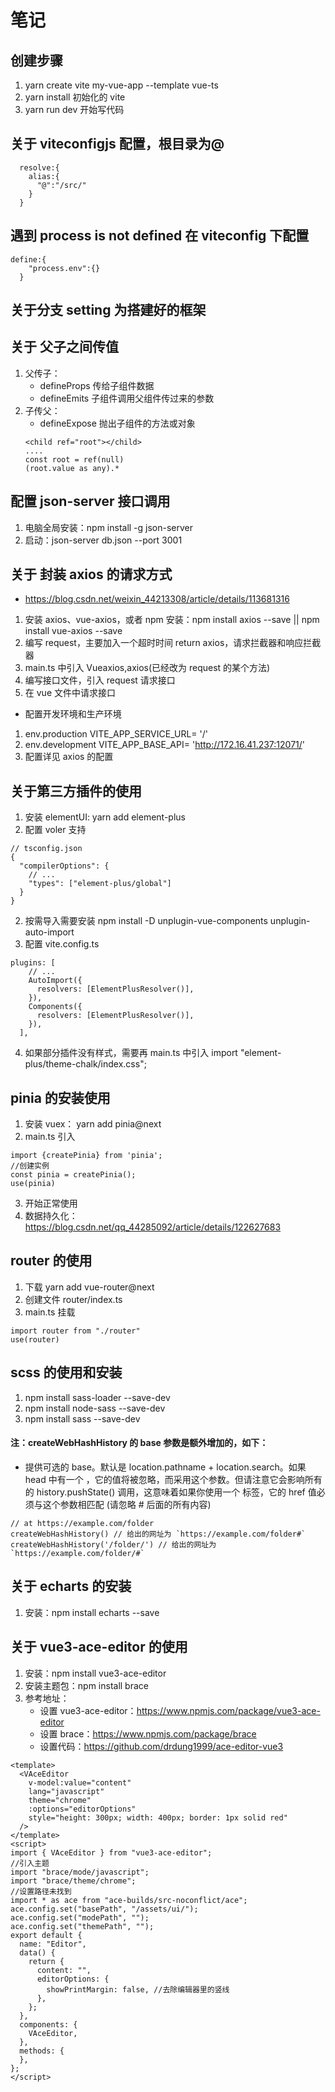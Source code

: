 # 笔记

## 创建步骤

1. yarn create vite my-vue-app --template vue-ts
2. yarn install 初始化的 vite
3. yarn run dev 开始写代码

## 关于 viteconfigjs 配置，根目录为@

```
  resolve:{
    alias:{
      "@":"/src/"
    }
  }
```

## 遇到 process is not defined 在 viteconfig 下配置

```
define:{
    "process.env":{}
  }
```

## 关于分支 setting 为搭建好的框架

## 关于 父子之间传值

1. 父传子：
   - defineProps 传给子组件数据
   - defineEmits 子组件调用父组件传过来的参数
2. 子传父：
   - defineExpose 抛出子组件的方法或对象
   ```
   <child ref="root"></child>
   ....
   const root = ref(null)
   (root.value as any).*
   ```

## 配置 json-server 接口调用

1. 电脑全局安装：npm install -g json-server
2. 启动：json-server db.json --port 3001

## 关于 封装 axios 的请求方式

- https://blog.csdn.net/weixin_44213308/article/details/113681316

1. 安装 axios、vue-axios，或者 npm 安装：npm install axios --save || npm install vue-axios --save
2. 编写 request，主要加入一个超时时间 return axios，请求拦截器和响应拦截器
3. main.ts 中引入 Vueaxios,axios(已经改为 request 的某个方法)
4. 编写接口文件，引入 request 请求接口
5. 在 vue 文件中请求接口

- 配置开发环境和生产环境

1.  env.production VITE_APP_SERVICE_URL= '/'
2.  env.development VITE_APP_BASE_API= 'http://172.16.41.237:12071/'
3.  配置详见 axios 的配置

## 关于第三方插件的使用

1. 安装 elementUI: yarn add element-plus
2. 配置 voler 支持

```
// tsconfig.json
{
  "compilerOptions": {
    // ...
    "types": ["element-plus/global"]
  }
}
```

2. 按需导入需要安装 npm install -D unplugin-vue-components unplugin-auto-import
3. 配置 vite.config.ts

```
plugins: [
    // ...
    AutoImport({
      resolvers: [ElementPlusResolver()],
    }),
    Components({
      resolvers: [ElementPlusResolver()],
    }),
  ],
```

4. 如果部分插件没有样式，需要再 main.ts 中引入 import "element-plus/theme-chalk/index.css";

## pinia 的安装使用

1. 安装 vuex： yarn add pinia@next
2. main.ts 引入

```
import {createPinia} from 'pinia';
//创建实例
const pinia = createPinia();
use(pinia)
```

3. 开始正常使用
4. 数据持久化：https://blog.csdn.net/qq_44285092/article/details/122627683

## router 的使用

1. 下载 yarn add vue-router@next
2. 创建文件 router/index.ts
3. main.ts 挂载

```
import router from "./router"
use(router)
```

## scss 的使用和安装

1. npm install sass-loader --save-dev
2. npm install node-sass --save-dev
3. npm install sass --save-dev

#### 注：createWebHashHistory 的 base 参数是额外增加的，如下：

- 提供可选的 base。默认是 location.pathname + location.search。如果 head 中有一个 <base>，它的值将被忽略，而采用这个参数。但请注意它会影响所有的 history.pushState() 调用，这意味着如果你使用一个 <base> 标签，它的 href 值必须与这个参数相匹配 (请忽略 # 后面的所有内容)

```
// at https://example.com/folder
createWebHashHistory() // 给出的网址为 `https://example.com/folder#`
createWebHashHistory('/folder/') // 给出的网址为 `https://example.com/folder/#`
```

## 关于 echarts 的安装

1. 安装：npm install echarts --save

## 关于 vue3-ace-editor 的使用

1. 安装：npm install vue3-ace-editor
2. 安装主题包：npm install brace
3. 参考地址：
   - 设置 vue3-ace-editor：https://www.npmjs.com/package/vue3-ace-editor
   - 设置 brace：https://www.npmjs.com/package/brace
   - 设置代码：https://github.com/drdung1999/ace-editor-vue3

```
<template>
  <VAceEditor
    v-model:value="content"
    lang="javascript"
    theme="chrome"
    :options="editorOptions"
    style="height: 300px; width: 400px; border: 1px solid red"
  />
</template>
<script>
import { VAceEditor } from "vue3-ace-editor";
//引入主题
import "brace/mode/javascript";
import "brace/theme/chrome";
//设置路径未找到
import * as ace from "ace-builds/src-noconflict/ace";
ace.config.set("basePath", "/assets/ui/");
ace.config.set("modePath", "");
ace.config.set("themePath", "");
export default {
  name: "Editor",
  data() {
    return {
      content: "",
      editorOptions: {
        showPrintMargin: false, //去除编辑器里的竖线
      },
    };
  },
  components: {
    VAceEditor,
  },
  methods: {
  },
};
</script>

```
